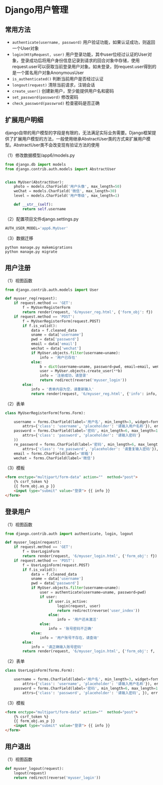 # Django用户管理

## 常用方法

* `authenticate(username, password)` 用户验证功能，如果认证成功，则返回一个User对象
* `login(HttpRequest, user)` 用户登录功能，其中user位经过认证的User对象，登录成功后将用户身份信息记录到请求的回合对象中存储，使用request.user可以获取当前登录用户对象。如未登录，则request.user得到的是一个匿名用户对象AnonymousUser
* `is_authenticated()` 判断当前用户是否经过认证
* `longout(request)` 清除当前请求，注销会话
* `create_user()` 创建新用户，至少能提供用户名和密码
* `set_password(password)` 修改密码
* `check_password(passwrod)` 检查密码是否正确

## 扩展用户明细

django自带的用户模型的字段是有限的，无法满足实际业务需要。Django框架提供了扩展用户模型的方法，一般使用继承AbstractUser类的方式来扩展用户模型。AbstractUser类不会改变现有验证方法的使用

（1）修改数据模型/app6/models.py

```python
from django.db import models
from django.contrib.auth.models import AbstractUser


class MyUser(AbstractUser):
    photo = models.CharField('用户头像', max_length=50)
    weChat = models.CharField('微信', max_length=30)
    level = models.CharField('用户等级', max_length=1)

    def __str__(self):
        return self.username

```

（2）配置项目文件django.settings.py

```python
AUTH_USER_MODEL='app6.MyUser'

```

（3）数据迁移

```
python manage.py makemigrations
python manage.py migrate
```


## 用户注册

（1）视图函数

```python
from django.contrib.auth.models import User

def myuser_reg(request):
    if request.method == 'GET':
        f = MyUserRegisterForm
        return render(request, '6/myuser_reg.html', {'form_obj': f})
    if request.method == 'POST':
        f = MyUserRegisterForm(request.POST)
        if f.is_valid():
            data = f.cleaned_data
            uname = data['username']
            pwd = data['password']
            email = data['email']
            wechat = data['wechat']
            if MyUser.objects.filter(username=uname):
                info = '用户已存在'
            else:
                b = dict(username=uname, password=pwd, email=email, weChat=wechat, is_superuser=1, is_active=1, level=1, is_staff=1)
                user = MyUser.objects.create_user(**b)
                info = '注册成功，请登录'
                return redirect(reverse('myuser_login'))
        else:
            info = '表单内容为空，请重新输入'
            return render(request, '6/myuser_reg.html', {'info': info, 'form_obj': f})
```


（2）表单

```python
class MyUserRegisterForm(forms.Form):

    username = forms.CharField(label='用户名', min_length=3, widget=forms.TextInput(
        attrs={'class': 'username', 'placeholder': '请输入用户名称'}), error_messages={'required': '用户名不能为空'})
    password = forms.CharField(label='密码', min_length=6, max_length=15, widget=forms.PasswordInput(
        attrs={'class': 'password', 'placeholder': '请输入密码'}
    ))
    re_password = forms.CharField(label='密码', min_length=6, max_length=15, widget=forms.PasswordInput(
        attrs={'class': 're_password', 'placeholder': '请重复输入密码'}), )
    email = forms.CharField(label='邮箱')
    wechat = forms.CharField(label='微信')
```


（3）模板

```html
<form enctype="multipart/form-data" action=""  method="post">
    {% csrf_token %}
    {{ form_obj.as_p }}
    <input type="submit" value="登录"> {{ info }}
</form>
```


## 登录用户

（1）视图函数

```python
from django.contrib.auth import authenticate, login, logout

def myuser_login(request):
    if request.method == 'GET':
        f = UserLoginForm
        return render(request, '6/myuser_login.html', {'form_obj': f})
    if request.method == 'POST':
        f = UserLoginForm(request.POST)
        if f.is_valid():
            data = f.cleaned_data
            uname = data['username']
            pwd = data['password']
            if MyUser.objects.filter(username=uname):
                user = authenticate(username=uname, password=pwd)
                if user:
                    if user.is_active:
                        login(request, user)
                        return redirect(reverse('user_index'))
                    else:
                        info = '用户还未激活'
                else:
                    info = '账号密码不正确'
            else:
                info = '用户账号不存在，请查询'
        else:
            info = '请正确输入账号密码'
        return render(request, '6/myuser_login.html', {'form_obj': f, 'info': info})
```


（2）表单

```python
class UserLoginForm(forms.Form):

    username = forms.CharField(label='用户名', min_length=3, widget=forms.TextInput(
        attrs={'class': 'username', 'placeholder': '请输入用户名称'}), error_messages={'required': '用户名不能为空'})
    password = forms.CharField(label='密码', min_length=6, max_length=15, widget=forms.PasswordInput(
        attrs={'class': 'password', 'placeholder': '请输入密码', }), error_messages={'required': '密码不能为空'})
```

（3）模板

```html
<form enctype="multipart/form-data" action=""  method="post">
    {% csrf_token %}
    {{ form_obj.as_p }}
    <input type="submit" value="登录"> {{ info }}
</form>
```

## 用户退出

（1）视图函数

```python
def myuser_logout(request):
    logout(request)
    return redirect(reverse('myuser_login'))
```

